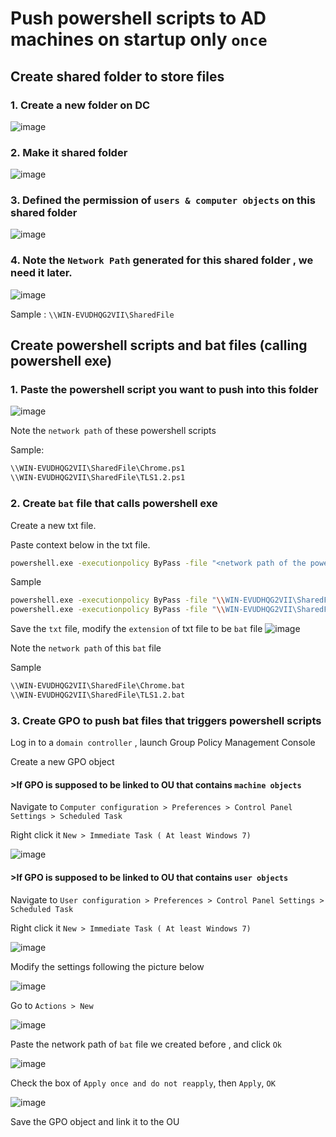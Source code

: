 # Push powershell scripts to AD machines on startup only `once`

## Create shared folder to store files
### 1. Create a new folder on DC
![image](https://user-images.githubusercontent.com/96930989/211191621-cff1dda4-e591-41b5-8725-bfbab672b1d0.png)

### 2. Make it shared folder
![image](https://user-images.githubusercontent.com/96930989/211191637-33587410-944a-4559-a621-503ce04430a4.png)

### 3. Defined the permission of `users & computer objects` on this shared folder
![image](https://user-images.githubusercontent.com/96930989/211191666-af604dde-ecda-4c5a-9a88-9525eb004915.png)

### 4. Note the `Network Path` generated for this shared folder , we need it later.
![image](https://user-images.githubusercontent.com/96930989/211191691-c5234512-64fd-4101-8c6e-0c17e58a41d3.png)

Sample : `\\WIN-EVUDHQG2VII\SharedFile`

## Create powershell scripts and bat files (calling powershell exe)
### 1. Paste the powershell script you want to push into this folder
![image](https://user-images.githubusercontent.com/96930989/211191792-bcd554e8-ce5e-4c6e-8190-a2ade020101b.png)

Note the `network path` of these powershell scripts

Sample:
```sh
\\WIN-EVUDHQG2VII\SharedFile\Chrome.ps1
\\WIN-EVUDHQG2VII\SharedFile\TLS1.2.ps1
```

### 2. Create `bat` file that calls powershell exe

Create a new txt file.

Paste context below in the txt file.
```sh
powershell.exe -executionpolicy ByPass -file "<network path of the powershell script>"
```

Sample
```sh
powershell.exe -executionpolicy ByPass -file "\\WIN-EVUDHQG2VII\SharedFile\TLS1.2.ps1"
powershell.exe -executionpolicy ByPass -file "\\WIN-EVUDHQG2VII\SharedFile\Chrome.ps1"
```

Save the `txt` file, modify the `extension` of txt file to be `bat` file
![image](https://user-images.githubusercontent.com/96930989/211191932-674922fc-8f18-4bc6-a2d5-d59468a5f915.png)

Note the `network path` of this `bat` file

Sample

```sh
\\WIN-EVUDHQG2VII\SharedFile\Chrome.bat
\\WIN-EVUDHQG2VII\SharedFile\TLS1.2.bat
```

### 3. Create GPO to push bat files that triggers powershell scripts

Log in to a `domain controller` , launch Group Policy Management Console

Create a new GPO object


#### >If GPO is supposed to be linked to OU that contains `machine objects`

Navigate to `Computer configuration > Preferences > Control Panel Settings > Scheduled Task`

Right click it `New > Immediate Task ( At least Windows 7)`

![image](https://user-images.githubusercontent.com/96930989/211192094-1b6e1185-f6c3-4a2d-8eab-3a5f3a1c02bb.png)

#### >If GPO is supposed to be linked to OU that contains `user objects`

Navigate to `User configuration > Preferences > Control Panel Settings > Scheduled Task`

Right click it `New > Immediate Task ( At least Windows 7)`

![image](https://user-images.githubusercontent.com/96930989/211192152-05688d03-a1b9-4fdf-9117-af1d421f4bac.png)

Modify the settings following the picture below 

![image](https://user-images.githubusercontent.com/96930989/211192175-a0c5f849-a0f9-4fce-8c9c-42cd54a170d4.png)

Go to `Actions > New`

![image](https://user-images.githubusercontent.com/96930989/211192185-09abd4a8-6b4e-4170-a830-b86be56cc3ee.png)

Paste the network path of `bat` file we created before , and click `Ok`

![image](https://user-images.githubusercontent.com/96930989/211192201-72153fd4-2320-41f6-bf28-d82e10a8a74b.png)

Check the box of `Apply once and do not reapply`, then `Apply`, `OK`

![image](https://user-images.githubusercontent.com/96930989/211192235-76dcc769-2896-49a8-a583-a9f7462aa946.png)

Save the GPO object and link it to the OU 

